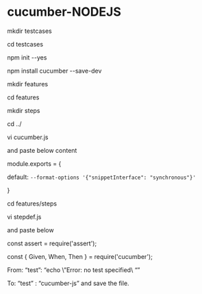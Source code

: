 # cucumber-NODEJS

mkdir testcases

cd testcases

npm init --yes

npm install cucumber --save-dev



mkdir features

cd features

mkdir steps

cd ../



vi cucumber.js

 and paste below content



module.exports = {

  default: `--format-options '{"snippetInterface": "synchronous"}'`

}





cd features/steps

vi stepdef.js



and paste below



const assert = require('assert');

const { Given, When, Then } = require('cucumber');





From: “test”: “echo \”Error: no test specified\ “”

To: “test” : “cucumber-js” and save the file. 
